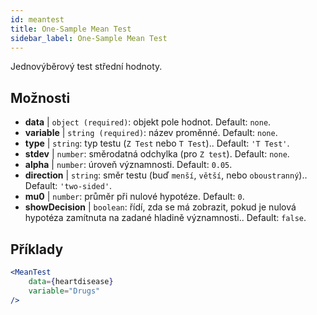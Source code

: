 ```yaml
---
id: meantest
title: One-Sample Mean Test
sidebar_label: One-Sample Mean Test
---
```


Jednovýběrový test střední hodnoty.

## Možnosti

* __data__ | `object (required)`: objekt pole hodnot. Default: `none`.
* __variable__ | `string (required)`: název proměnné. Default: `none`.
* __type__ | `string`: typ testu (`Z Test` nebo `T Test`).. Default: `'T Test'`.
* __stdev__ | `number`: směrodatná odchylka (pro `Z test`). Default: `none`.
* __alpha__ | `number`: úroveň významnosti. Default: `0.05`.
* __direction__ | `string`: směr testu (buď `menší`, `větší`, nebo `oboustranný`).. Default: `'two-sided'`.
* __mu0__ | `number`: průměr při nulové hypotéze. Default: `0`.
* __showDecision__ | `boolean`: řídí, zda se má zobrazit, pokud je nulová hypotéza zamítnuta na zadané hladině významnosti.. Default: `false`.


## Příklady

```jsx live
<MeanTest
    data={heartdisease} 
    variable="Drugs"
/>
```
